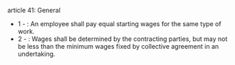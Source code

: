 article 41: General

<ul>
			<li>1 - : An employee shall pay equal starting wages for the same type of work.<ul>
			</ul></li>			<li>2 - : Wages shall be determined by the contracting parties, but may not be less than the minimum wages fixed by collective agreement in an undertaking.<ul>
			</ul></li></ul>